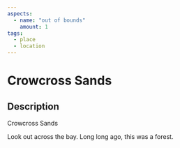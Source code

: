```yaml
---
aspects: 
  - name: "out of bounds"
    amount: 1
tags:
  - place
  - location
---
```


# Crowcross Sands

## Description
Crowcross Sands

Look out across the bay. Long long ago, this was a forest.